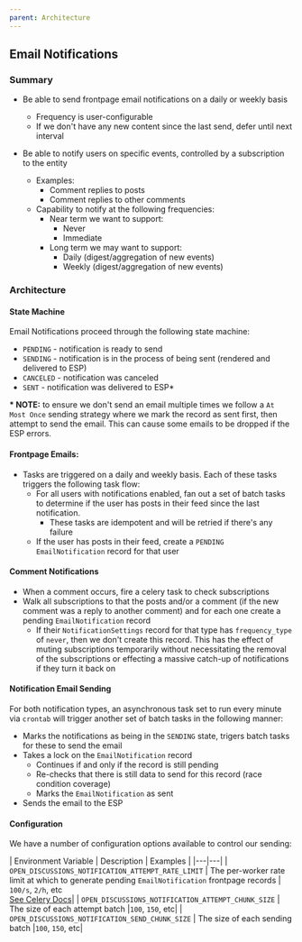 ```yaml
---
parent: Architecture
---
```

## Email Notifications

### Summary

- Be able to send frontpage email notifications on a daily or weekly basis
  - Frequency is user-configurable
  - If we don't have any new content since the last send, defer until next interval


- Be able to notify users on specific events, controlled by a subscription to the entity
  - Examples:
    - Comment replies to posts
    - Comment replies to other comments
  - Capability to notify at the following frequencies:
    - Near term we want to support:
      - Never
      - Immediate
    - Long term we may want to support:
      - Daily (digest/aggregation of new events)
      - Weekly (digest/aggregation of new events)


### Architecture

#### State Machine

Email Notifications proceed through the following state machine:

- `PENDING` - notification is ready to send
- `SENDING` - notification is in the process of being sent (rendered and delivered to ESP)
- `CANCELED` - notification was canceled
- `SENT` - notification was delivered to ESP\*

**\* NOTE:** to ensure we don't send an email multiple times we follow a `At Most Once` sending strategy where we mark the record as sent first, then attempt to send the email. This can cause some emails to be dropped if the ESP errors.

#### Frontpage Emails:

 - Tasks are triggered on a daily and weekly basis. Each of these tasks triggers the following task flow:
   - For all users with notifications enabled, fan out a set of batch tasks to determine if the user has posts in their feed since the last notification.
     - These tasks are idempotent and will be retried if there's any failure
   - If the user has posts in their feed, create a `PENDING` `EmailNotification` record for that user

#### Comment Notifications

 - When a comment occurs, fire a celery task to check subscriptions
 - Walk all subscriptions to that the posts and/or a comment (if the new comment was a reply to another comment) and for each one create a pending `EmailNotification` record
   - If their `NotificationSettings` record for that type has `frequency_type` of `never`, then we don't create this record. This has the effect of muting subscriptions temporarily without necessitating the removal of the subscriptions or effecting a massive catch-up of notifications if they turn it back on


#### Notification Email Sending

For both notification types, an asynchronous task set to run every minute via `crontab` will trigger another set of batch tasks in the following manner:
 - Marks the notifications as being in the `SENDING` state, trigers batch tasks for these to send the email
 - Takes a lock on the `EmailNotification` record
   - Continues if and only if the record is still pending
   - Re-checks that there is still data to send for this record (race condition coverage)
   - Marks the `EmailNotification` as sent
 - Sends the email to the ESP


#### Configuration

We have a number of configuration options available to control our sending:

| Environment Variable | Description | Examples |
|---|---|
| `OPEN_DISCUSSIONS_NOTIFICATION_ATTEMPT_RATE_LIMIT` | The per-worker rate limit at which to generate pending `EmailNotification` frontpage records | `100/s`, `2/h`, etc<br/>[See Celery Docs](https://docs.celeryproject.org/en/latest/reference/celery.app.task.html#celery.app.task.Task.rate_limit)|
| `OPEN_DISCUSSIONS_NOTIFICATION_ATTEMPT_CHUNK_SIZE` | The size of each attempt batch |`100`, `150`, etc|
| `OPEN_DISCUSSIONS_NOTIFICATION_SEND_CHUNK_SIZE` | The size of each sending batch |`100`, `150`, etc|
